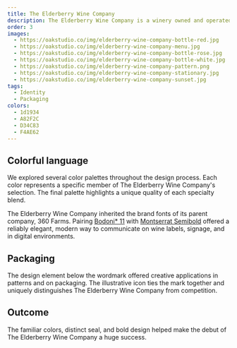 ```yaml
---
title: The Elderberry Wine Company
description: The Elderberry Wine Company is a winery owned and operated by 360 Farms, who makes specialty wines for health-conscious moms and those who prefer natural alternatives to pharmaceutical products.
order: 3
images:
  - https://oakstudio.co/img/elderberry-wine-company-bottle-red.jpg
  - https://oakstudio.co/img/elderberry-wine-company-menu.jpg
  - https://oakstudio.co/img/elderberry-wine-company-bottle-rose.jpg
  - https://oakstudio.co/img/elderberry-wine-company-bottle-white.jpg
  - https://oakstudio.co/img/elderberry-wine-company-pattern.png
  - https://oakstudio.co/img/elderberry-wine-company-stationary.jpg
  - https://oakstudio.co/img/elderberry-wine-company-sunset.jpg
tags:
  - Identity
  - Packaging
colors:
  - 1d1934
  - A82F2C
  - D34C83
  - F4AE62
---
```


## Colorful language

We explored several color palettes throughout the design process. Each color represents a specific member of The Elderberry Wine Company's selection. The final palette highlights a unique quality of each specialty blend.

The Elderberry Wine Company inherited the brand fonts of its parent company, 360 Farms. Pairing [Bodoni* 11](//indestructibletype.com/) with [Montserrat Semibold](//fonts.google.com/specimen/Montserrat) offered a reliably elegant, modern way to communicate on wine labels, signage, and in digital environments.

## Packaging

The design element below the wordmark offered creative applications in patterns and on packaging. The illustrative icon ties the mark together and uniquely distinguishes The Elderberry Wine Company from competition.

## Outcome

The familiar colors, distinct seal, and bold design helped make the debut of The Elderberry Wine Company a huge success.